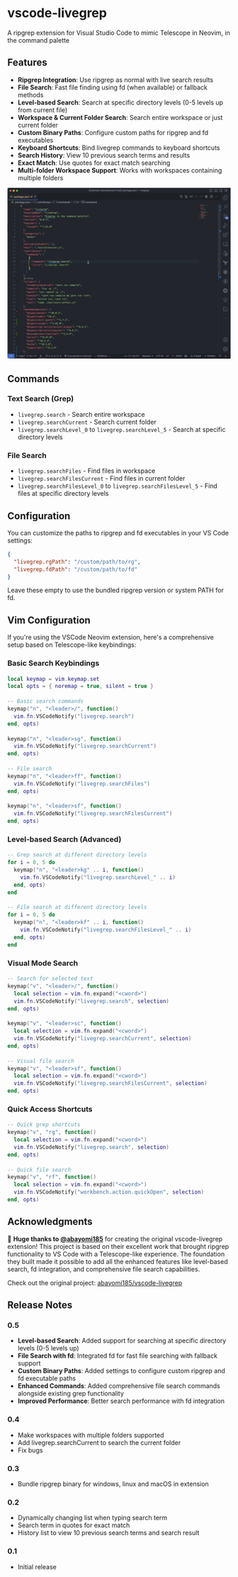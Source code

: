 # vscode-livegrep
A ripgrep extension for Visual Studio Code to mimic Telescope in Neovim, in the command palette

## Features

- **Ripgrep Integration**: Use ripgrep as normal with live search results
- **File Search**: Fast file finding using fd (when available) or fallback methods
- **Level-based Search**: Search at specific directory levels (0-5 levels up from current file)
- **Workspace & Current Folder Search**: Search entire workspace or just current folder
- **Custom Binary Paths**: Configure custom paths for ripgrep and fd executables
- **Keyboard Shortcuts**: Bind livegrep commands to keyboard shortcuts
- **Search History**: View 10 previous search terms and results
- **Exact Match**: Use quotes for exact match searching
- **Multi-folder Workspace Support**: Works with workspaces containing multiple folders

![screenshot](https://github.com/abayomi185/vscode-livegrep/blob/main/docs/animation.gif?raw=true)

## Commands

### Text Search (Grep)
- `livegrep.search` - Search entire workspace
- `livegrep.searchCurrent` - Search current folder
- `livegrep.searchLevel_0` to `livegrep.searchLevel_5` - Search at specific directory levels

### File Search
- `livegrep.searchFiles` - Find files in workspace
- `livegrep.searchFilesCurrent` - Find files in current folder  
- `livegrep.searchFilesLevel_0` to `livegrep.searchFilesLevel_5` - Find files at specific directory levels

## Configuration

You can customize the paths to ripgrep and fd executables in your VS Code settings:

```json
{
  "livegrep.rgPath": "/custom/path/to/rg",
  "livegrep.fdPath": "/custom/path/to/fd"
}
```

Leave these empty to use the bundled ripgrep version or system PATH for fd.

## Vim Configuration

If you're using the VSCode Neovim extension, here's a comprehensive setup based on Telescope-like keybindings:

### Basic Search Keybindings
```lua
local keymap = vim.keymap.set
local opts = { noremap = true, silent = true }

-- Basic search commands
keymap("n", "<leader>/", function()
  vim.fn.VSCodeNotify("livegrep.search")
end, opts)

keymap("n", "<leader>sg", function()
  vim.fn.VSCodeNotify("livegrep.searchCurrent")
end, opts)

-- File search
keymap("n", "<leader>ff", function()
  vim.fn.VSCodeNotify("livegrep.searchFiles")
end, opts)

keymap("n", "<leader>sf", function()
  vim.fn.VSCodeNotify("livegrep.searchFilesCurrent")
end, opts)
```

### Level-based Search (Advanced)
```lua
-- Grep search at different directory levels
for i = 0, 5 do
  keymap("n", "<leader>kg" .. i, function()
    vim.fn.VSCodeNotify("livegrep.searchLevel_" .. i)
  end, opts)
end

-- File search at different directory levels  
for i = 0, 5 do
  keymap("n", "<leader>kf" .. i, function()
    vim.fn.VSCodeNotify("livegrep.searchFilesLevel_" .. i)
  end, opts)
end
```

### Visual Mode Search
```lua
-- Search for selected text
keymap("v", "<leader>/", function()
  local selection = vim.fn.expand("<cword>")
  vim.fn.VSCodeNotify("livegrep.search", selection)
end, opts)

keymap("v", "<leader>sc", function()
  local selection = vim.fn.expand("<cword>")
  vim.fn.VSCodeNotify("livegrep.searchCurrent", selection)
end, opts)

-- Visual file search
keymap("v", "<leader>sf", function()
  local selection = vim.fn.expand("<cword>")
  vim.fn.VSCodeNotify("livegrep.searchFilesCurrent", selection)
end, opts)
```

### Quick Access Shortcuts
```lua
-- Quick grep shortcuts
keymap("v", "rg", function()
  local selection = vim.fn.expand("<cword>")
  vim.fn.VSCodeNotify("livegrep.search", selection)
end, opts)

-- Quick file search
keymap("v", "rf", function()
  local selection = vim.fn.expand("<cword>")
  vim.fn.VSCodeNotify("workbench.action.quickOpen", selection)
end, opts)
```

## Acknowledgments

🙏 **Huge thanks to [@abayomi185](https://github.com/abayomi185/vscode-livegrep)** for creating the original vscode-livegrep extension! This project is based on their excellent work that brought ripgrep functionality to VS Code with a Telescope-like experience. The foundation they built made it possible to add all the enhanced features like level-based search, fd integration, and comprehensive file search capabilities.

Check out the original project: [abayomi185/vscode-livegrep](https://github.com/abayomi185/vscode-livegrep)

## Release Notes

### 0.5
- **Level-based Search**: Added support for searching at specific directory levels (0-5 levels up)
- **File Search with fd**: Integrated fd for fast file searching with fallback support
- **Custom Binary Paths**: Added settings to configure custom ripgrep and fd executable paths
- **Enhanced Commands**: Added comprehensive file search commands alongside existing grep functionality
- **Improved Performance**: Better search performance with fd integration

### 0.4
- Make workspaces with multiple folders supported
- Add livegrep.searchCurrent to search the current folder
- Fix bugs

### 0.3
- Bundle ripgrep binary for windows, linux and macOS in extension

### 0.2
- Dynamically changing list when typing search term
- Search term in quotes for exact match
- History list to view 10 previous search terms and search result
  
### 0.1
- Initial release
